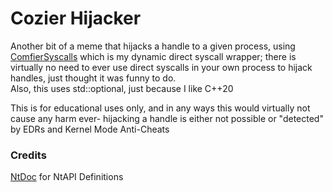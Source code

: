 # Cozier Hijacker
Another bit of a meme that hijacks a handle to a given process, using [ComfierSyscalls](https://github.com/blnchdev/ComfierSyscalls) which is my dynamic direct syscall wrapper; there is virtually no need to ever use direct syscalls in your own process to hijack handles, just thought it was funny to do.  
Also, this uses std::optional, just because I like C++20  
  
This is for educational uses only, and in any ways this would virtually not cause any harm ever- hijacking a handle is either not possible or "detected" by EDRs and Kernel Mode Anti-Cheats

### Credits
[NtDoc](https://ntdoc.m417z.com/) for NtAPI Definitions
